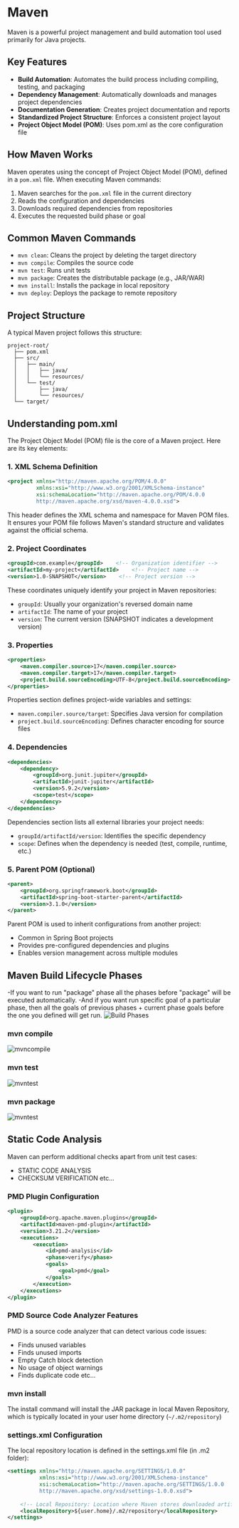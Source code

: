 # Maven

Maven is a powerful project management and build automation tool used primarily for Java projects. 

## Key Features

- **Build Automation**: Automates the build process including compiling, testing, and packaging
- **Dependency Management**: Automatically downloads and manages project dependencies
- **Documentation Generation**: Creates project documentation and reports
- **Standardized Project Structure**: Enforces a consistent project layout
- **Project Object Model (POM)**: Uses pom.xml as the core configuration file

## How Maven Works

Maven operates using the concept of Project Object Model (POM), defined in a `pom.xml` file. When executing Maven commands:

1. Maven searches for the `pom.xml` file in the current directory
2. Reads the configuration and dependencies
3. Downloads required dependencies from repositories
4. Executes the requested build phase or goal

## Common Maven Commands

- `mvn clean`: Cleans the project by deleting the target directory
- `mvn compile`: Compiles the source code
- `mvn test`: Runs unit tests
- `mvn package`: Creates the distributable package (e.g., JAR/WAR)
- `mvn install`: Installs the package in local repository
- `mvn deploy`: Deploys the package to remote repository

## Project Structure

A typical Maven project follows this structure:

```
project-root/
  ├── pom.xml
  ├── src/
  │   ├── main/
  │   │   ├── java/
  │   │   └── resources/
  │   └── test/
  │       ├── java/
  │       └── resources/
  └── target/
```

## Understanding pom.xml

The Project Object Model (POM) file is the core of a Maven project. Here are its key elements:

### 1. XML Schema Definition
```xml
<project xmlns="http://maven.apache.org/POM/4.0.0"
         xmlns:xsi="http://www.w3.org/2001/XMLSchema-instance"
         xsi:schemaLocation="http://maven.apache.org/POM/4.0.0 
         http://maven.apache.org/xsd/maven-4.0.0.xsd">
```
This header defines the XML schema and namespace for Maven POM files. It ensures your POM file follows Maven's standard structure and validates against the official schema.

### 2. Project Coordinates
```xml
<groupId>com.example</groupId>    <!-- Organization identifier -->
<artifactId>my-project</artifactId>    <!-- Project name -->
<version>1.0-SNAPSHOT</version>    <!-- Project version -->
```
These coordinates uniquely identify your project in Maven repositories:
- `groupId`: Usually your organization's reversed domain name
- `artifactId`: The name of your project
- `version`: The current version (SNAPSHOT indicates a development version)

### 3. Properties
```xml
<properties>
    <maven.compiler.source>17</maven.compiler.source>
    <maven.compiler.target>17</maven.compiler.target>
    <project.build.sourceEncoding>UTF-8</project.build.sourceEncoding>
</properties>
```
Properties section defines project-wide variables and settings:
- `maven.compiler.source/target`: Specifies Java version for compilation
- `project.build.sourceEncoding`: Defines character encoding for source files

### 4. Dependencies
```xml
<dependencies>
    <dependency>
        <groupId>org.junit.jupiter</groupId>
        <artifactId>junit-jupiter</artifactId>
        <version>5.9.2</version>
        <scope>test</scope>
    </dependency>
</dependencies>
```
Dependencies section lists all external libraries your project needs:
- `groupId/artifactId/version`: Identifies the specific dependency
- `scope`: Defines when the dependency is needed (test, compile, runtime, etc.)

### 5. Parent POM (Optional)
```xml
<parent>
    <groupId>org.springframework.boot</groupId>
    <artifactId>spring-boot-starter-parent</artifactId>
    <version>3.1.0</version>
</parent>
```
Parent POM is used to inherit configurations from another project:
- Common in Spring Boot projects
- Provides pre-configured dependencies and plugins
- Enables version management across multiple modules

## Maven Build Lifecycle Phases
-If you want to run "package" phase all the phases before "package" will be executed automatically.
-And if you want run specific goal of a particular phase, then all the goals of previous phases + current phase goals before the one you defined will get run.
![Build Phases](/images/mavenbuildphases.png)
### mvn compile
![mvncompile](/images/mvncompile.png)


### mvn test
![mvntest](/images/mvntest.png)

### mvn package
![mvntest](/images/mvnpackage.png)

## Static Code Analysis

Maven can perform additional checks apart from unit test cases:
- STATIC CODE ANALYSIS
- CHECKSUM VERIFICATION etc...

### PMD Plugin Configuration
```xml
<plugin>
    <groupId>org.apache.maven.plugins</groupId>
    <artifactId>maven-pmd-plugin</artifactId>
    <version>3.21.2</version>
    <executions>
        <execution>
            <id>pmd-analysis</id>
            <phase>verify</phase>
            <goals>
                <goal>pmd</goal>
            </goals>
        </execution>
    </executions>
</plugin>
```

### PMD Source Code Analyzer Features
PMD is a source code analyzer that can detect various code issues:
- Finds unused variables
- Finds unused imports
- Empty Catch block detection
- No usage of object warnings
- Finds duplicate code etc...


### mvn install
The install command will install the JAR package in local Maven Repository, which is typically located in your user home directory (`~/.m2/repository`)

### settings.xml Configuration
The local repository location is defined in the settings.xml file (in .m2 folder):

```xml
<settings xmlns="http://maven.apache.org/SETTINGS/1.0.0"
          xmlns:xsi="http://www.w3.org/2001/XMLSchema-instance"
          xsi:schemaLocation="http://maven.apache.org/SETTINGS/1.0.0
          http://maven.apache.org/xsd/settings-1.0.0.xsd">
    
    <!-- Local Repository: Location where Maven stores downloaded artifacts -->
    <localRepository>${user.home}/.m2/repository</localRepository>
</settings>
```